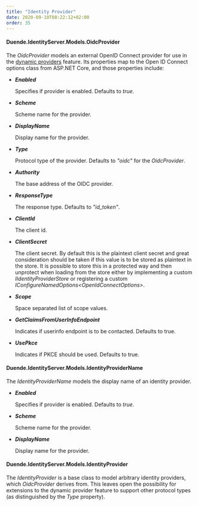 ```yaml
---
title: "Identity Provider"
date: 2020-09-10T08:22:12+02:00
order: 35
---
```


#### Duende.IdentityServer.Models.OidcProvider

The *OidcProvider* models an external OpenID Connect provider for use in the [dynamic providers](../ui/login/dynamicproviders) feature.
Its properties map to the Open ID Connect options class from ASP.NET Core, and those properties include:

* ***Enabled***
    
    Specifies if provider is enabled. Defaults to *true*.

* ***Scheme***
    
    Scheme name for the provider.

* ***DisplayName***
    
    Display name for the provider.

* ***Type***
    
    Protocol type of the provider. Defaults to *"oidc"* for the *OidcProvider*.

* ***Authority***
    
    The base address of the OIDC provider. 

* ***ResponseType***
    
    The response type. Defaults to *"id_token"*.

* ***ClientId***
    
    The client id.

* ***ClientSecret***
    
    The client secret. By default this is the plaintext client secret and great consideration should be taken if this value is to be stored as plaintext in the store. It is possible to store this in a protected way and then unprotect when loading from the store either by implementing a custom *IIdentityProviderStore* or registering a custom *IConfigureNamedOptions\<OpenIdConnectOptions>*.

* ***Scope***
    
    Space separated list of scope values.

* ***GetClaimsFromUserInfoEndpoint***
    
    Indicates if userinfo endpoint is to be contacted. Defaults to true.

* ***UsePkce***
    
    Indicates if PKCE should be used. Defaults to true.


#### Duende.IdentityServer.Models.IdentityProviderName

The *IdentityProviderName* models the display name of an identity provider.

* ***Enabled***
    
    Specifies if provider is enabled. Defaults to *true*.

* ***Scheme***
    
    Scheme name for the provider.

* ***DisplayName***
    
    Display name for the provider.


#### Duende.IdentityServer.Models.IdentityProvider

The *IdentityProvider* is a base class to model arbitrary identity providers, which *OidcProvider* derives from.
This leaves open the possibility for extensions to the dynamic provider feature to support other protocol types (as distinguished by the *Type* property).
